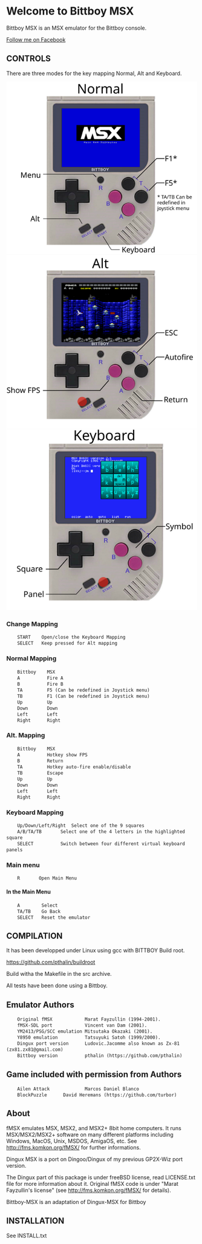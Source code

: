# Welcome to Bittboy MSX

Bittboy MSX is an MSX emulator for the Bittboy console.

[Follow me on Facebook](https://www.facebook.com/patriksretrotech/)

## CONTROLS

There are three modes for the key mapping Normal, Alt and Keyboard.

![](artwork/controls.svg) ![](artwork/alt_controls.svg) ![](artwork/kbd_controls.svg)


### Change Mapping
		START    Open/close the Keyboard Mapping	
		SELECT   Keep pressed for Alt mapping

### Normal Mapping
		Bittboy    MSX 
		A          Fire A
		B          Fire B
		TA         F5 (Can be redefined in Joystick menu)
		TB         F1 (Can be redefined in Joystick menu)
		Up         Up
		Down       Down
		Left       Left
		Right      Right

### Alt. Mapping
		Bittboy    MSX 
		A          Hotkey show FPS
		B          Return
		TA         Hotkey auto-fire enable/disable
		TB         Escape
		Up         Up
  		Down       Down
  		Left       Left
  		Right      Right

### Keyboard Mapping
		
		Up/Down/Left/Right 	Select one of the 9 squares
		A/B/TA/TB 		Select one of the 4 letters in the highlighted square
		SELECT 			Switch between four different virtual keyboard panels

### Main menu
		R      	Open Main Menu
#### In the Main Menu
		A        Select
		TA/TB    Go Back
		SELECT   Reset the emulator


## COMPILATION

It has been developped under Linux using gcc with BITTBOY Build root.

https://github.com/pthalin/buildroot

Build witha the Makefile in the src archive.
 
All tests have been done using a Bittboy.

## Emulator Authors
		Original fMSX            Marat Fayzullin (1994-2001).
		fMSX-SDL port            Vincent van Dam (2001).
		YM2413/PSG/SCC emulation Mitsutaka Okazaki (2001).
		Y8950 emulation          Tatsuyuki Satoh (1999/2000).
		Dingux port version      Ludovic.Jacomme also known as Zx-81 (zx81.zx81@gmail.com)
		Bittboy version          pthalin (https://github.com/pthalin)
		
## Game included with permission from Authors
		Ailen Attack             Marcos Daniel Blanco
		BlockPuzzle		 David Heremans (https://github.com/turbor)


## About

fMSX emulates MSX, MSX2, and MSX2+ 8bit home computers. It runs MSX/MSX2/MSX2+
software on many different platforms including Windows, MacOS, Unix, MSDOS, 
AmigaOS, etc. See http://fms.komkon.org/fMSX/ for further informations.

Dingux MSX is a port on Dingoo/Dingux of my previous GP2X-Wiz port version.

The Dingux part of this package is under freeBSD license, read LICENSE.txt file 
for more information about it. Original fMSX code is under 
"Marat Fayzullin's license" (see http://fms.komkon.org/fMSX/ for details).

Bittboy-MSX is an adaptation of Dingux-MSX for Bittboy

## INSTALLATION

See INSTALL.txt


